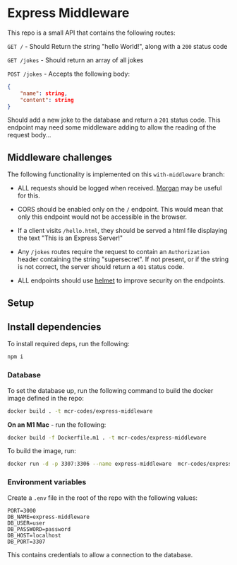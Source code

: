 # Express Middleware

This repo is a small API that contains the following routes:

`GET /` - Should Return the string "hello World!", along with a `200` status code

`GET /jokes` - Should return an array of all jokes

`POST /jokes` - Accepts the following body:

```json
{
    "name": string,
    "content": string
}
```

Should add a new joke to the database and return a `201` status code. This endpoint may need some middleware adding to allow the reading of the request body...

## Middleware challenges

The following functionality is implemented on this `with-middleware` branch:

- ALL requests should be logged when received. [Morgan](https://expressjs.com/en/resources/middleware/morgan.html) may be useful for this.

- CORS should be enabled only on the `/` endpoint. This would mean that only this endpoint would not be accessible in the browser.

- If a client visits `/hello.html`, they should be served a html file displaying the text "This is an Express Server!"

- Any `/jokes` routes require the request to contain an `Authorization` header containing the string "supersecret". If not present, or if the string is not correct, the server should return a `401` status code.

- ALL endpoints should use [helmet](https://helmetjs.github.io/) to improve security on the endpoints.

## Setup

## Install dependencies

To install required deps, run the following:

```bash
npm i
```

### Database

To set the database up, run the following command to build the docker image defined in the repo:

```bash
docker build . -t mcr-codes/express-middleware
```

**On an M1 Mac** - run the following:

```bash
docker build -f Dockerfile.m1 . -t mcr-codes/express-middleware
```

To build the image, run:

```bash
docker run -d -p 3307:3306 --name express-middleware  mcr-codes/express-middleware
```

### Environment variables

Create a `.env` file in the root of the repo with the following values:

```properties
PORT=3000
DB_NAME=express-middleware
DB_USER=user
DB_PASSWORD=password
DB_HOST=localhost
DB_PORT=3307
```

This contains credentials to allow a connection to the database.
